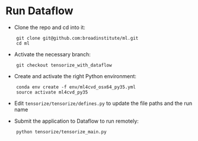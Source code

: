 # Run Dataflow
* Clone the repo and cd into it:
```
    git clone git@github.com:broadinstitute/ml.git
    cd ml
```

* Activate the necessary branch:
```
    git checkout tensorize_with_dataflow
```

* Create and activate the right Python environment:
```
    conda env create -f env/ml4cvd_osx64_py35.yml
    source activate ml4cvd_py35
```

* Edit `tensorize/tensorize/defines.py` to update the file paths and the run name

* Submit the application to Dataflow to run remotely:
```
    python tensorize/tensorize_main.py
```

